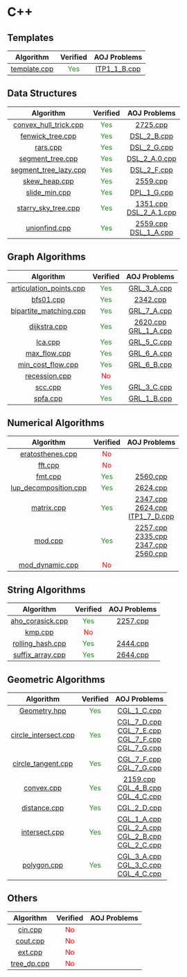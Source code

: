 
# C++

## Templates

| Algorithm | Verified | AOJ Problems |
|:---------:|:--------:|:------------:|
| [template.cpp](./include/template/template) | <font color="ForestGreen">Yes</font> | [ITP1_1_B.cpp](./src/ITP1_1_B) |

## Data Structures

| Algorithm | Verified | AOJ Problems |
|:---------:|:--------:|:------------:|
| [convex_hull_trick.cpp](./include/structure/convex_hull_trick) | <font color="ForestGreen">Yes</font> | [2725.cpp](./src/2725) |
| [fenwick_tree.cpp](./include/structure/fenwick_tree) | <font color="ForestGreen">Yes</font> | [DSL_2_B.cpp](./src/DSL_2_B) |
| [rars.cpp](./include/structure/rars) | <font color="ForestGreen">Yes</font> | [DSL_2_G.cpp](./src/DSL_2_G) |
| [segment_tree.cpp](./include/structure/segment_tree) | <font color="ForestGreen">Yes</font> | [DSL_2_A.0.cpp](./src/DSL_2_A.0) |
| [segment_tree_lazy.cpp](./include/structure/segment_tree_lazy) | <font color="ForestGreen">Yes</font> | [DSL_2_F.cpp](./src/DSL_2_F) |
| [skew_heap.cpp](./include/structure/skew_heap) | <font color="ForestGreen">Yes</font> | [2559.cpp](./src/2559) |
| [slide_min.cpp](./include/structure/slide_min) | <font color="ForestGreen">Yes</font> | [DPL_1_G.cpp](./src/DPL_1_G) |
| [starry_sky_tree.cpp](./include/structure/starry_sky_tree) | <font color="ForestGreen">Yes</font> | [1351.cpp](./src/1351)<br>[DSL_2_A.1.cpp](./src/DSL_2_A.1) |
| [unionfind.cpp](./include/structure/unionfind) | <font color="ForestGreen">Yes</font> | [2559.cpp](./src/2559)<br>[DSL_1_A.cpp](./src/DSL_1_A) |

## Graph Algorithms

| Algorithm | Verified | AOJ Problems |
|:---------:|:--------:|:------------:|
| [articulation_points.cpp](./include/graph/articulation_points) | <font color="ForestGreen">Yes</font> | [GRL_3_A.cpp](./src/GRL_3_A) |
| [bfs01.cpp](./include/graph/bfs01) | <font color="ForestGreen">Yes</font> | [2342.cpp](./src/2342) |
| [bipartite_matching.cpp](./include/graph/bipartite_matching) | <font color="ForestGreen">Yes</font> | [GRL_7_A.cpp](./src/GRL_7_A) |
| [dijkstra.cpp](./include/graph/dijkstra) | <font color="ForestGreen">Yes</font> | [2620.cpp](./src/2620)<br>[GRL_1_A.cpp](./src/GRL_1_A) |
| [lca.cpp](./include/graph/lca) | <font color="ForestGreen">Yes</font> | [GRL_5_C.cpp](./src/GRL_5_C) |
| [max_flow.cpp](./include/graph/max_flow) | <font color="ForestGreen">Yes</font> | [GRL_6_A.cpp](./src/GRL_6_A) |
| [min_cost_flow.cpp](./include/graph/min_cost_flow) | <font color="ForestGreen">Yes</font> | [GRL_6_B.cpp](./src/GRL_6_B) |
| [recession.cpp](./include/graph/recession) | <font color="Red">No</font> |  |
| [scc.cpp](./include/graph/scc) | <font color="ForestGreen">Yes</font> | [GRL_3_C.cpp](./src/GRL_3_C) |
| [spfa.cpp](./include/graph/spfa) | <font color="ForestGreen">Yes</font> | [GRL_1_B.cpp](./src/GRL_1_B) |

## Numerical Algorithms

| Algorithm | Verified | AOJ Problems |
|:---------:|:--------:|:------------:|
| [eratosthenes.cpp](./include/math/eratosthenes) | <font color="Red">No</font> |  |
| [fft.cpp](./include/math/fft) | <font color="Red">No</font> |  |
| [fmt.cpp](./include/math/fmt) | <font color="ForestGreen">Yes</font> | [2560.cpp](./src/2560) |
| [lup_decomposition.cpp](./include/math/lup_decomposition) | <font color="ForestGreen">Yes</font> | [2624.cpp](./src/2624) |
| [matrix.cpp](./include/math/matrix) | <font color="ForestGreen">Yes</font> | [2347.cpp](./src/2347)<br>[2624.cpp](./src/2624)<br>[ITP1_7_D.cpp](./src/ITP1_7_D) |
| [mod.cpp](./include/math/mod) | <font color="ForestGreen">Yes</font> | [2257.cpp](./src/2257)<br>[2335.cpp](./src/2335)<br>[2347.cpp](./src/2347)<br>[2560.cpp](./src/2560) |
| [mod_dynamic.cpp](./include/math/mod_dynamic) | <font color="Red">No</font> |  |

## String Algorithms

| Algorithm | Verified | AOJ Problems |
|:---------:|:--------:|:------------:|
| [aho_corasick.cpp](./include/string/aho_corasick) | <font color="ForestGreen">Yes</font> | [2257.cpp](./src/2257) |
| [kmp.cpp](./include/string/kmp) | <font color="Red">No</font> |  |
| [rolling_hash.cpp](./include/string/rolling_hash) | <font color="ForestGreen">Yes</font> | [2444.cpp](./src/2444) |
| [suffix_array.cpp](./include/string/suffix_array) | <font color="ForestGreen">Yes</font> | [2644.cpp](./src/2644) |

## Geometric Algorithms

| Algorithm | Verified | AOJ Problems |
|:---------:|:--------:|:------------:|
| [Geometry.hpp](./include/geometry/Geometry) | <font color="ForestGreen">Yes</font> | [CGL_1_C.cpp](./src/CGL_1_C) |
| [circle_intersect.cpp](./include/geometry/circle_intersect) | <font color="ForestGreen">Yes</font> | [CGL_7_D.cpp](./src/CGL_7_D)<br>[CGL_7_E.cpp](./src/CGL_7_E)<br>[CGL_7_F.cpp](./src/CGL_7_F)<br>[CGL_7_G.cpp](./src/CGL_7_G) |
| [circle_tangent.cpp](./include/geometry/circle_tangent) | <font color="ForestGreen">Yes</font> | [CGL_7_F.cpp](./src/CGL_7_F)<br>[CGL_7_G.cpp](./src/CGL_7_G) |
| [convex.cpp](./include/geometry/convex) | <font color="ForestGreen">Yes</font> | [2159.cpp](./src/2159)<br>[CGL_4_B.cpp](./src/CGL_4_B)<br>[CGL_4_C.cpp](./src/CGL_4_C) |
| [distance.cpp](./include/geometry/distance) | <font color="ForestGreen">Yes</font> | [CGL_2_D.cpp](./src/CGL_2_D) |
| [intersect.cpp](./include/geometry/intersect) | <font color="ForestGreen">Yes</font> | [CGL_1_A.cpp](./src/CGL_1_A)<br>[CGL_2_A.cpp](./src/CGL_2_A)<br>[CGL_2_B.cpp](./src/CGL_2_B)<br>[CGL_2_C.cpp](./src/CGL_2_C) |
| [polygon.cpp](./include/geometry/polygon) | <font color="ForestGreen">Yes</font> | [CGL_3_A.cpp](./src/CGL_3_A)<br>[CGL_3_C.cpp](./src/CGL_3_C)<br>[CGL_4_C.cpp](./src/CGL_4_C) |

## Others

| Algorithm | Verified | AOJ Problems |
|:---------:|:--------:|:------------:|
| [cin.cpp](./include/others/cin) | <font color="Red">No</font> |  |
| [cout.cpp](./include/others/cout) | <font color="Red">No</font> |  |
| [ext.cpp](./include/others/ext) | <font color="Red">No</font> |  |
| [tree_dp.cpp](./include/others/tree_dp) | <font color="Red">No</font> |  |


